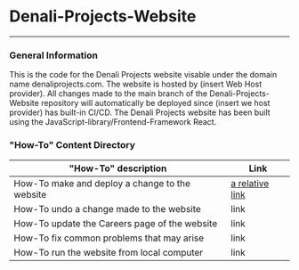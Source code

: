 # Denali-Projects-Website
***
### General Information
This is the code for the Denali Projects website visable under the domain name denaliprojects.com. The website is hosted by (insert Web Host provider). 
All changes made to the main branch of the Denali-Projects-Website repository will automatically be deployed since (insert we host provider) has built-in CI/CD.
The Denali Projects website has been built using the JavaScript-library/Frontend-Framework React. 

### "How-To" Content Directory

|"How-To" description| Link|
|--------------------|-----|
|How-To make and deploy a change to the website| [a relative link](make_changes_and_deploy.md) |
|How-To undo a change made to the website| link| 
|How-To update the Careers page of the website | link|
|How-To fix common problems that may arise| link|
|How-To run the website from local computer| link|

